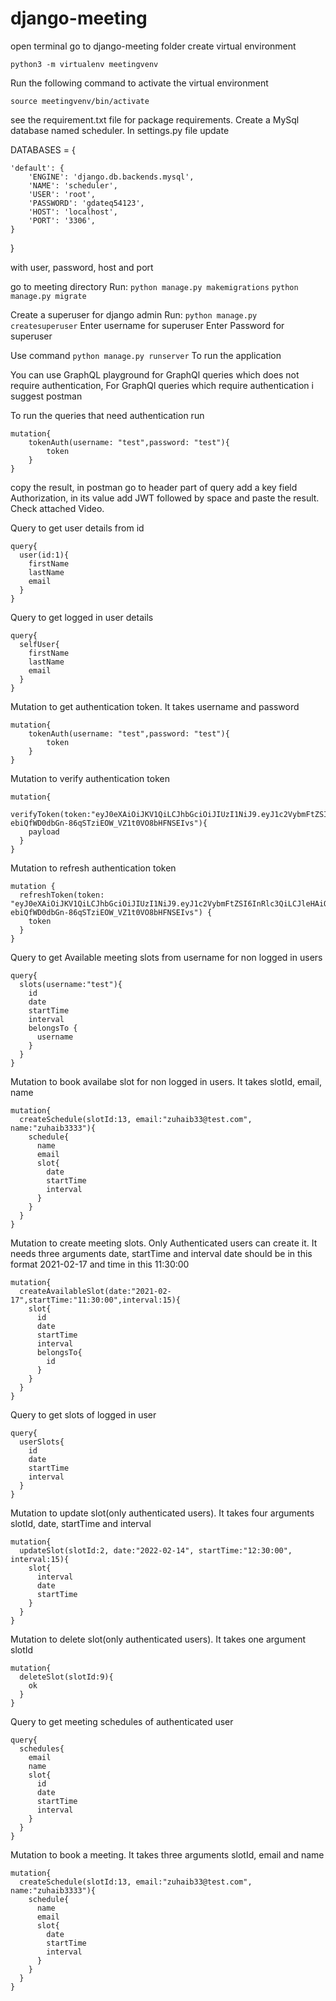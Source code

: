 # django-meeting

open terminal
go to django-meeting folder
create virtual environment 
```
python3 -m virtualenv meetingvenv
```
Run the following command to activate the virtual environment
```
source meetingvenv/bin/activate
```
see the requirement.txt file for package requirements.
Create a MySql database named scheduler. 
In settings.py file update 

DATABASES = {

    'default': {
        'ENGINE': 'django.db.backends.mysql',
        'NAME': 'scheduler',
        'USER': 'root',
        'PASSWORD': 'gdateq54123',
        'HOST': 'localhost',
        'PORT': '3306',
    }

}

with user, password, host and port 

go to meeting directory 
Run:
```python manage.py makemigrations```
```python manage.py migrate```

Create a superuser for django admin
Run:
```python manage.py createsuperuser```
Enter username for superuser
Enter Password for superuser

Use command
```python manage.py runserver```
To run the application

You can use GraphQL playground for GraphQl queries which does not require authentication, For GraphQl queries which require authentication i suggest postman

To run the queries that need authentication run 
```
mutation{
    tokenAuth(username: "test",password: "test"){
        token
    }
}
```
copy the result, in postman go to header part of query add a key field Authorization, in its value add JWT followed by space and paste the result. Check attached Video.


Query to get user details from id
```
query{
  user(id:1){
    firstName
    lastName
    email
  }
}
```

Query to get logged in user details

```
query{
  selfUser{
    firstName
    lastName
    email
  }
}
```


Mutation to get authentication token. It takes username and password
```
mutation{
    tokenAuth(username: "test",password: "test"){
        token
    }
}
```

Mutation to verify authentication token
```
mutation{
  verifyToken(token:"eyJ0eXAiOiJKV1QiLCJhbGciOiJIUzI1NiJ9.eyJ1c2VybmFtZSI6InRlc3QiLCJleHAiOjE2NDI3NzM5MjEsIm9yaWdJYXQiOjE2NDI3NzM2MjF9.v-ebiQfWD0dbGn-86qSTziEOW_VZ1t0VO8bHFNSEIvs"){
    payload
  }
}
```

Mutation to refresh authentication token
```
mutation {
  refreshToken(token: "eyJ0eXAiOiJKV1QiLCJhbGciOiJIUzI1NiJ9.eyJ1c2VybmFtZSI6InRlc3QiLCJleHAiOjE2NDI3NzM5MjEsIm9yaWdJYXQiOjE2NDI3NzM2MjF9.v-ebiQfWD0dbGn-86qSTziEOW_VZ1t0VO8bHFNSEIvs") {
    token
  }
}
```

Query to get Available meeting slots from username for non logged in users
```
query{
  slots(username:"test"){
    id
    date
    startTime
    interval
    belongsTo {
      username
    }
  }
}
```

Mutation to book availabe slot for non logged in users. It takes slotId, email, name
```
mutation{
  createSchedule(slotId:13, email:"zuhaib33@test.com", name:"zuhaib3333"){
    schedule{
      name
      email
      slot{
        date
        startTime
        interval
      }
    }
  }
}
```


Mutation to create meeting slots. Only Authenticated users can create it. It needs three arguments date, startTime and interval
date should be in this format 2021-02-17 and time in this 11:30:00
```
mutation{
  createAvailableSlot(date:"2021-02-17",startTime:"11:30:00",interval:15){
    slot{
      id
      date
      startTime
      interval
      belongsTo{
        id
      }
    }
  }
}
```

Query to get slots of logged in user
```
query{
  userSlots{
    id
    date
    startTime
    interval
  }
}
```

Mutation to update slot(only authenticated users). It takes four arguments slotId, date, startTime and interval
```
mutation{
  updateSlot(slotId:2, date:"2022-02-14", startTime:"12:30:00", interval:15){
    slot{
      interval
      date
      startTime
    }
  }
}
```

Mutation to delete slot(only authenticated users). It takes one argument slotId
```
mutation{
  deleteSlot(slotId:9){
    ok
  }
}
```

Query to get meeting schedules of authenticated user
```
query{
  schedules{
    email
    name
    slot{
      id
      date
      startTime
      interval
    }
  }
}
```

Mutation to book a meeting. It takes three arguments slotId, email and name
```
mutation{
  createSchedule(slotId:13, email:"zuhaib33@test.com", name:"zuhaib3333"){
    schedule{
      name
      email
      slot{
        date
        startTime
        interval
      }
    }
  }
}
```
